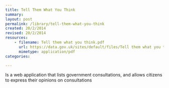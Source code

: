 ```yaml
---
title: Tell Them What You Think 
summary: 
layout: post
permalink: /library/tell-them-what-you-think
created: 20/2/2014
revised: 20/2/2014
resources:
    - filename: Tell them what you think.pdf
      url: https://data.gov.uk/sites/default/files/Tell them what you think.pdf
      mimetype: application/pdf
categories:

---
```


<p>Is a web application that lists government consultations, and allows citizens to express their opinions on consultations </p>
